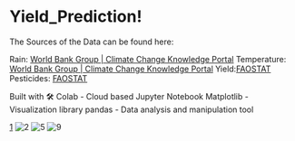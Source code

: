 # Yield_Prediction!

The Sources of the Data can be found here:

Rain: [World Bank Group | Climate Change Knowledge Portal](https://climateknowledgeportal.worldbank.org/download-data)
Temperature: [World Bank Group | Climate Change Knowledge Portal](https://climateknowledgeportal.worldbank.org/download-data)
Yield:[FAOSTAT](https://www.fao.org/faostat/en/#data/QCL)
Pesticides: [FAOSTAT](https://www.fao.org/faostat/en/#data/RP)


Built with 🛠️
Colab - Cloud based Jupyter Notebook
Matplotlib - Visualization library
pandas - Data analysis and manipulation tool




[1](https://user-images.githubusercontent.com/99380736/202609237-89561c00-a657-44ee-96df-8c620bbd9179.jpeg)
![2](https://user-images.githubusercontent.com/99380736/202609243-6535c7ca-3221-4b3c-a315-3574b40fef60.jpeg)
![5](https://user-images.githubusercontent.com/99380736/202611026-508e3ba2-a875-40da-a0cf-3947ea19795c.jpeg)
![9](https://user-images.githubusercontent.com/99380736/202611037-98271733-f7ee-46d0-bd4c-f0449d4056e3.jpeg)
